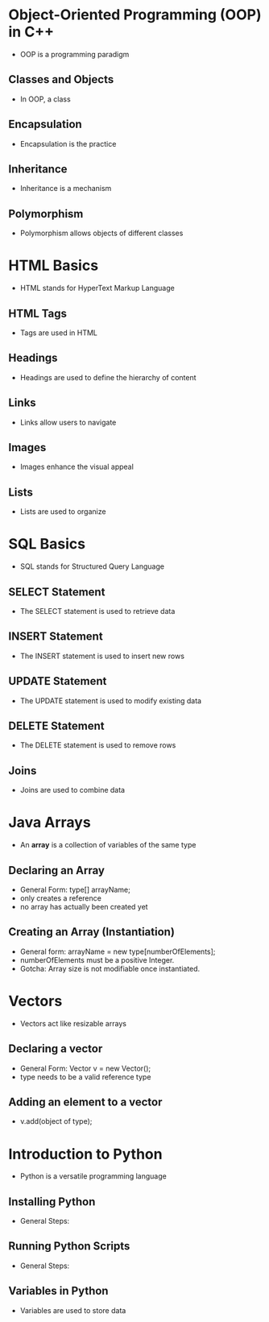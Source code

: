 # Object-Oriented Programming (OOP) in C++
- OOP is a programming paradigm

## Classes and Objects
- In OOP, a class

## Encapsulation
- Encapsulation is the practice

## Inheritance
- Inheritance is a mechanism

## Polymorphism
- Polymorphism allows objects of different classes

# HTML Basics
- HTML stands for HyperText Markup Language

## HTML Tags
- Tags are used in HTML

## Headings
- Headings are used to define the hierarchy of content

## Links
- Links allow users to navigate

## Images
- Images enhance the visual appeal

## Lists
- Lists are used to organize

# SQL Basics
- SQL stands for Structured Query Language

## SELECT Statement
- The SELECT statement is used to retrieve data

## INSERT Statement
- The INSERT statement is used to insert new rows

## UPDATE Statement
- The UPDATE statement is used to modify existing data

## DELETE Statement
- The DELETE statement is used to remove rows

## Joins
- Joins are used to combine data

# Java Arrays
- An **array** is a collection of variables of the same type

## Declaring an Array
- General Form: type[] arrayName;
- only creates a reference
- no array has  actually been created yet

## Creating an Array (Instantiation)
- General form:  arrayName = new type[numberOfElements];
- numberOfElements must be a positive Integer.
- Gotcha: Array size is not  modifiable once instantiated.

# Vectors
- Vectors act like resizable arrays

## Declaring a vector
- General Form: Vector<type> v = new Vector();
- type needs to be a valid reference type

## Adding an element to a vector
- v.add(object of type);

# Introduction to Python
- Python is a versatile programming language

## Installing Python
- General Steps:

## Running Python Scripts
- General Steps:

## Variables in Python
- Variables are used to store data

